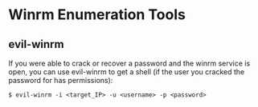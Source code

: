 # Winrm Enumeration Tools

## evil-winrm

If you were able to crack or recover a password and the winrm service is open, you can use evil-winrm to get a shell (if the user you cracked the password for has permissions):

```
$ evil-winrm -i <target_IP> -u <username> -p <password>
```